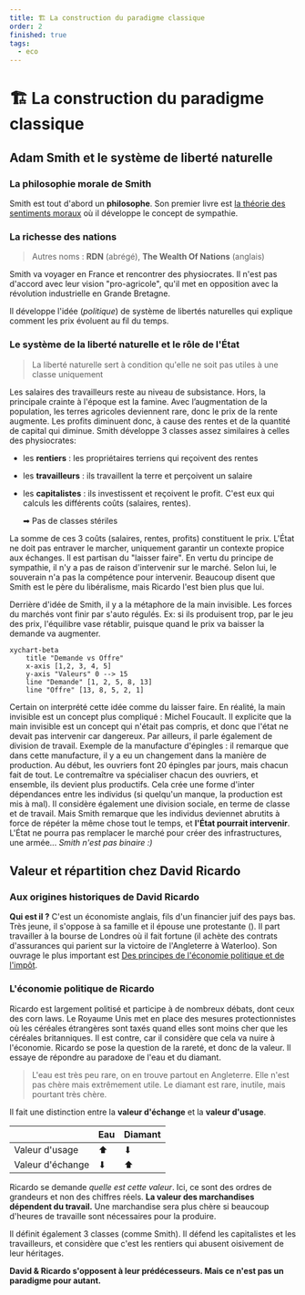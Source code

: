 ```yaml
---
title: 🏗 La construction du paradigme classique
order: 2
finished: true
tags:
  - eco
---
```


# 🏗 La construction du paradigme classique

## Adam Smith et le système de liberté naturelle

### La philosophie morale de Smith

Smith est tout d'abord un **philosophe**. Son premier livre est <u>la théorie des sentiments moraux</u>  où il développe le concept de sympathie.

### La richesse des nations

> Autres noms : **RDN** (abrégé), **The Wealth Of Nations** (anglais)

Smith va voyager en France et rencontrer des physiocrates. Il n'est pas d'accord avec leur vision "pro-agricole", qu'il met en opposition avec la révolution industrielle en Grande Bretagne. 

Il développe l'idée (*politique*) de système de libertés naturelles qui explique comment les prix évoluent au fil du temps. 

### Le système de la liberté naturelle et le rôle de l'État

> La liberté naturelle sert à condition qu'elle ne soit pas utiles à une classe uniquement

Les salaires des travailleurs reste au niveau de subsistance. Hors, la principale crainte à l'époque est la famine. Avec l’augmentation de la population, les terres agricoles deviennent rare, donc le prix de la rente augmente. Les profits diminuent donc, à cause des rentes et de la quantité de capital qui diminue. Smith développe 3 classes assez similaires à celles des physiocrates:

- les **rentiers** : les propriétaires terriens qui reçoivent des rentes
- les **travailleurs** : ils travaillent la terre et perçoivent un salaire
- les **capitalistes** : ils investissent et reçoivent le profit. C'est eux qui calculs les différents coûts (salaires, rentes).

   ➡ Pas de classes stériles

La somme de ces 3 coûts (salaires, rentes, profits) constituent le prix. L'État ne doit pas entraver le marcher, uniquement garantir un contexte propice aux échanges. Il est partisan du "laisser faire". En vertu du principe de sympathie, il n'y a pas de raison d'intervenir sur le marché. Selon lui, le souverain n'a pas la compétence pour intervenir. Beaucoup disent que Smith est le père du libéralisme, mais Ricardo l'est bien plus que lui.

Derrière d'idée de Smith, il y a la métaphore de la main invisible. Les forces du marchés vont finir par s'auto régulés. Ex: si ils produisent trop, par le jeu des prix, l'équilibre vase rétablir, puisque quand le prix va baisser la demande va augmenter.

```mermaid
xychart-beta
    title "Demande vs Offre"
    x-axis [1,2, 3, 4, 5]
    y-axis "Valeurs" 0 --> 15
    line "Demande" [1, 2, 5, 8, 13]
    line "Offre" [13, 8, 5, 2, 1]
```

Certain on interprété cette idée comme du laisser faire. En réalité, la main invisible est un concept plus compliqué : Michel Foucault. Il explicite que la main invisible est un concept qui n'était pas compris, et donc que l'état ne devait pas intervenir car dangereux. Par ailleurs, il parle également de division de travail. Exemple de la manufacture d'épingles : il remarque que dans cette manufacture, il y a eu un changement dans la manière de production. Au début, les ouvriers font 20 épingles par jours, mais chacun fait de tout. Le contremaître va spécialiser chacun des ouvriers, et ensemble, ils devient plus productifs. Cela crée une forme d'inter dépendances entre les individus (si quelqu'un manque, la production est mis à mal). Il considère également une division sociale, en terme de classe et de travail. Mais Smith remarque que les individus deviennet abrutits à force de répéter la même chose tout le temps, et **l'État pourrait intervenir**. L'État ne pourra pas remplacer le marché pour créer des infrastructures, une armée... *Smith n'est pas binaire :)*

## Valeur et répartition chez David Ricardo

### Aux origines historiques de David Ricardo

**Qui est il ?** C'est un économiste anglais, fils d'un financier juif des pays bas. Très jeune, il s'oppose à sa famille et il épouse une protestante (). Il part travailler à la bourse de Londres où il fait fortune (il achète des contrats d'assurances qui parient sur la victoire de l'Angleterre à Waterloo). Son ouvrage le plus important est <u>Des principes de  l'économie politique et de l'impôt</u>.

### L'économie politique de Ricardo

Ricardo est largement politisé et participe à de nombreux débats, dont ceux des corn laws. Le Royaume Unis met en place des mesures protectionnistes où les céréales étrangères sont taxés quand elles sont moins cher que les céréales britanniques. Il est contre, car il considère que cela va nuire à l'économie. Ricardo se pose la question de la rareté, et donc de la valeur. Il essaye de répondre au paradoxe de l'eau et du diamant.

> L'eau est très peu rare, on en trouve partout en Angleterre. Elle n'est pas chère mais extrêmement utile. Le diamant est rare, inutile, mais pourtant très chère.

Il fait une distinction entre la **valeur d'échange** et la **valeur d'usage**.

|                  | Eau | Diamant |
| ---------------- | --- | ------- |
| Valeur d'usage   | ⬆   | ⬇       |
| Valeur d'échange | ⬇   | ⬆       |

Ricardo se demande *quelle est cette valeur*. Ici, ce sont des ordres de grandeurs et non des chiffres réels. **La valeur des marchandises dépendent du travail.** Une marchandise sera plus chère si beaucoup d'heures de travaille sont nécessaires pour la produire. 

Il définit également 3 classes (comme Smith). Il défend les capitalistes et les travailleurs, et considère que c'est les rentiers qui abusent oisivement de leur héritages. 

**David & Ricardo s'opposent à leur prédécesseurs. Mais ce n'est pas un paradigme pour autant.**
